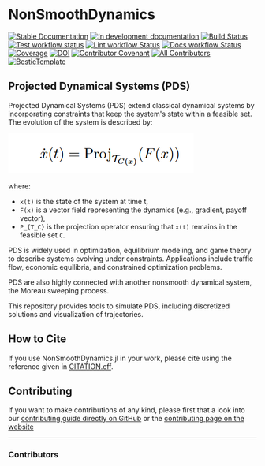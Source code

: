 # NonSmoothDynamics

[![Stable Documentation](https://img.shields.io/badge/docs-stable-blue.svg)](https://tmigot.github.io/NonSmoothDynamics.jl/stable)
[![In development documentation](https://img.shields.io/badge/docs-dev-blue.svg)](https://tmigot.github.io/NonSmoothDynamics.jl/dev)
[![Build Status](https://github.com/tmigot/NonSmoothDynamics.jl/workflows/Test/badge.svg)](https://github.com/tmigot/NonSmoothDynamics.jl/actions)
[![Test workflow status](https://github.com/tmigot/NonSmoothDynamics.jl/actions/workflows/Test.yml/badge.svg?branch=main)](https://github.com/tmigot/NonSmoothDynamics.jl/actions/workflows/Test.yml?query=branch%3Amain)
[![Lint workflow Status](https://github.com/tmigot/NonSmoothDynamics.jl/actions/workflows/Lint.yml/badge.svg?branch=main)](https://github.com/tmigot/NonSmoothDynamics.jl/actions/workflows/Lint.yml?query=branch%3Amain)
[![Docs workflow Status](https://github.com/tmigot/NonSmoothDynamics.jl/actions/workflows/Docs.yml/badge.svg?branch=main)](https://github.com/tmigot/NonSmoothDynamics.jl/actions/workflows/Docs.yml?query=branch%3Amain)
[![Coverage](https://codecov.io/gh/tmigot/NonSmoothDynamics.jl/branch/main/graph/badge.svg)](https://codecov.io/gh/tmigot/NonSmoothDynamics.jl)
[![DOI](https://zenodo.org/badge/DOI/FIXME)](https://doi.org/FIXME)
[![Contributor Covenant](https://img.shields.io/badge/Contributor%20Covenant-2.1-4baaaa.svg)](CODE_OF_CONDUCT.md)
[![All Contributors](https://img.shields.io/github/all-contributors/tmigot/NonSmoothDynamics.jl?labelColor=5e1ec7&color=c0ffee&style=flat-square)](#contributors)
[![BestieTemplate](https://img.shields.io/endpoint?url=https://raw.githubusercontent.com/JuliaBesties/BestieTemplate.jl/main/docs/src/assets/badge.json)](https://github.com/JuliaBesties/BestieTemplate.jl)

## Projected Dynamical Systems (PDS)

Projected Dynamical Systems (PDS) extend classical dynamical systems by incorporating constraints that keep the system's state within a feasible set. The evolution of the system is described by:

![Alt](./assets/PDS.png "PDS")

where:

- `x(t)` is the state of the system at time t,
- `F(x)` is a vector field representing the dynamics (e.g., gradient, payoff vector),
- `P_{T_C}` is the projection operator ensuring that `x(t)` remains in the feasible set `C`.

PDS is widely used in optimization, equilibrium modeling, and game theory to describe systems evolving under constraints. Applications include traffic flow, economic equilibria, and constrained optimization problems.

PDS are also highly connected with another nonsmooth dynamical system, the Moreau sweeping process.

This repository provides tools to simulate PDS, including discretized solutions and visualization of trajectories.

## How to Cite

If you use NonSmoothDynamics.jl in your work, please cite using the reference given in [CITATION.cff](https://github.com/tmigot/NonSmoothDynamics.jl/blob/main/CITATION.cff).

## Contributing

If you want to make contributions of any kind, please first that a look into our [contributing guide directly on GitHub](docs/src/90-contributing.md) or the [contributing page on the website](https://tmigot.github.io/NonSmoothDynamics.jl/dev/90-contributing/)

---

### Contributors

<!-- ALL-CONTRIBUTORS-LIST:START - Do not remove or modify this section -->
<!-- prettier-ignore-start -->
<!-- markdownlint-disable -->

<!-- markdownlint-restore -->
<!-- prettier-ignore-end -->

<!-- ALL-CONTRIBUTORS-LIST:END -->
